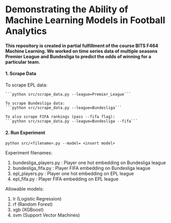 # Demonstrating the Ability of Machine Learning Models in Football Analytics

#### This repository is created in partial fulfillment of the course BITS F464 Machine Learning. We worked on time series data of multiple seasons Premier League and Bundesliga to predict the odds of winning for a particular team.

#### 1. Scrape Data

To scrape EPL data:
```
```python src/scrape_data.py --league=Premier_League```

To scrape Bundesliga data:
```python src/scrape_data.py --league=Bundesliga```

To also scrape FIFA rankings (pass --fifa flag):
```python src/scrape_data.py --league=Bundesliga --fifa```
```


#### 2. Run Experiment 
```python src/<filename>.py --model= <insert model>```

Experiment filenames:
1. bundesliga_players.py : Player one hot embedding on Bundesliga league
2. bundesliga_fifa.py : Player FIFA embedding on Bundesliga league
3. epl_players.py : Player one hot embedding on EPL league
4. epl_fifa.py : Player FIFA embedding on EPL league

Allowable models:
1. lr (Logistic Regression)
2. rf (Random Forest)
3. xgb (XGBoost)
4. svm (Support Vector Machines) 
